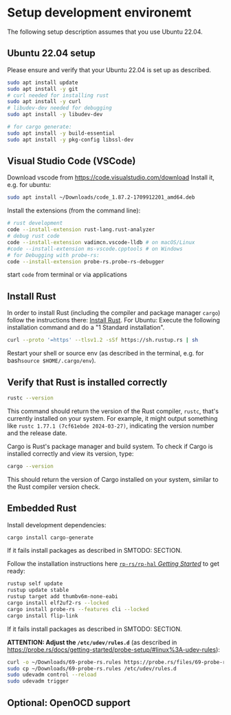 # Setup development environemt

The following setup description assumes that you use Ubuntu 22.04. 

## Ubuntu 22.04 setup

Please ensure and verify that your Ubuntu 22.04 is set up as described.

```sh
sudo apt install update
sudo apt install -y git
# curl needed for installing rust
sudo apt install -y curl
# libudev-dev needed for debugging
sudo apt install -y libudev-dev

# for cargo generate:
sudo apt install -y build-essential
sudo apt install -y pkg-config libssl-dev
```

## Visual Studio Code (VSCode)

Download vscode from
https://code.visualstudio.com/download
Install it, e.g. for ubuntu:

```sh
sudo apt install ~/Downloads/code_1.87.2-1709912201_amd64.deb
```

Install the extensions (from the command line):

```sh
# rust development
code --install-extension rust-lang.rust-analyzer
# debug rust code
code --install-extension vadimcn.vscode-lldb # on macOS/Linux
#code --install-extension ms-vscode.cpptools # on Windows
# for Debugging with probe-rs:
code --install-extension probe-rs.probe-rs-debugger
```


start `code` from terminal or via applications

## Install Rust

In order to install Rust (including the compiler and package manager `cargo`) follow the instructions there: [Install Rust](https://www.rust-lang.org/tools/install). For Ubuntu:
Execute the following installation command and do a "1 Standard installation".

```sh
curl --proto '=https' --tlsv1.2 -sSf https://sh.rustup.rs | sh
```

Restart your shell or source env (as described in the terminal, e.g. for bash`source $HOME/.cargo/env`).

## Verify that Rust is installed correctly

```sh
rustc --version
```

This command should return the version of the Rust compiler, `rustc`, that's currently installed on your system. For example, it might output something like `rustc 1.77.1 (7cf61ebde 2024-03-27)`, indicating the version number and the release date.

Cargo is Rust's package manager and build system. To check if Cargo is installed correctly and view its version, type:

```sh
cargo --version
```

This should return the version of Cargo installed on your system, similar to the Rust compiler version check.

## Embedded Rust

Install development dependencies:

```sh
cargo install cargo-generate
```

If it fails install packages as described in SMTODO: SECTION.

Follow the installation instructions here [`rp-rs/rp-hal` *Getting Started*](https://github.com/rp-rs/rp-hal?tab=readme-ov-file#getting-started) to get ready:

```sh
rustup self update
rustup update stable
rustup target add thumbv6m-none-eabi
cargo install elf2uf2-rs --locked
cargo install probe-rs --features cli --locked
cargo install flip-link
```

If it fails install packages as described in SMTODO: SECTION.


**ATTENTION: Adjust the `/etc/udev/rules.d`** (as described in <https://probe.rs/docs/getting-started/probe-setup/#linux%3A-udev-rules>):

```sh
curl -o ~/Downloads/69-probe-rs.rules https://probe.rs/files/69-probe-rs.rules
sudo cp ~/Downloads/69-probe-rs.rules /etc/udev/rules.d
sudo udevadm control --reload
sudo udevadm trigger
```

## Optional: OpenOCD support

